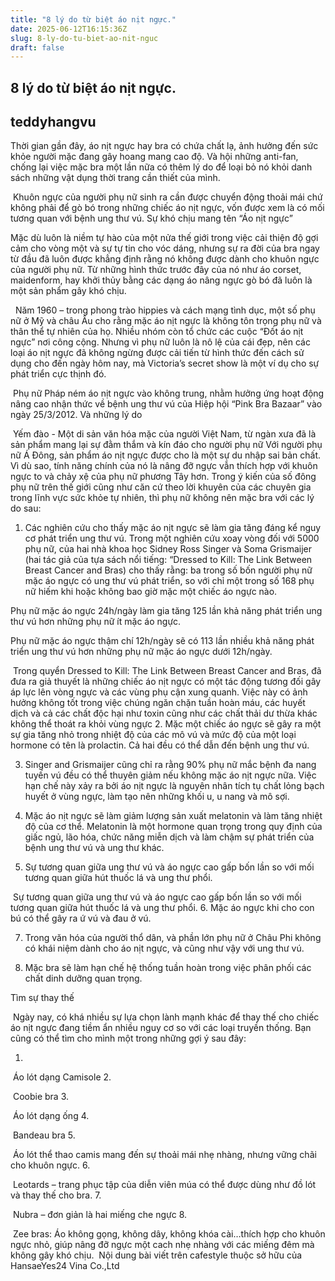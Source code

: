 ```yaml
---
title: "8 lý do từ biệt áo nịt ngực."
date: 2025-06-12T16:15:36Z
slug: 8-ly-do-tu-biet-ao-nit-nguc
draft: false
---
```


## 8 lý do từ biệt áo nịt ngực.

## teddyhangvu

Thời gian gần đây, áo nịt ngực hay bra có chứa chất lạ, ảnh hưởng đến sức khỏe người mặc đang gây hoang mang cao độ. Và hội những anti-fan, chống lại việc mặc bra một lần nữa có thêm lý do để loại bỏ nó khỏi danh sách những vật dụng thời trang cần thiết của mình.
 
​ 
Khuôn ngực của người phụ nữ sinh ra cần được chuyển động thoải mái chứ không phải để gò bó trong những chiếc áo nịt ngực, vốn được xem là có mối tương quan với bệnh ung thư vú.​ 
Sự khó chịu mang tên “Áo nịt ngực”
 
Mặc dù luôn là niềm tự hào của một nửa thế giới trong việc cải thiện độ gợi cảm cho vòng một và sự tự tin cho vóc dáng, nhưng sự ra đời của bra ngay từ đầu đã luôn được khẳng định rằng nó không được dành cho khuôn ngực của người phụ nữ. Từ những hình thức trước đây của nó như áo corset, maidenform, hay khởi thủy bằng các dạng áo nâng ngực gò bó đã luôn là một sản phẩm gây khó chịu.
 
​ 
 ​ 
Năm 1960 – trong phong trào hippies và cách mạng tình dục, một số phụ nữ ở Mỹ và châu Âu cho rằng mặc áo nịt ngực là không tôn trọng phụ nữ và thân thể tự nhiên của họ. Nhiều nhóm còn tổ chức các cuộc “Đốt áo nịt ngực” nơi công cộng. Nhưng vì phụ nữ luôn là nô lệ của cái đẹp, nên các loại áo nịt ngực đã không ngừng được cải tiến từ hình thức đến cách sử dụng cho đến ngày hôm nay, mà Victoria’s secret show là một ví dụ cho sự phát triển cực thịnh đó.
 
​ 
 Phụ nữ Pháp ném áo nịt ngực vào không trung, nhằm hưởng ứng hoạt động nâng cao nhận thức về bệnh ung thư vú của Hiệp hội “Pink Bra Bazaar” vào ngày 25/3/2012.​ 
Và những lý do
 
​ 
Yếm đào - Một di sản văn hóa mặc của người Việt Nam, từ ngàn xưa đã là sản phẩm mang lại sự đằm thắm và kín đáo cho người phụ nữ​ 
Với người phụ nữ Á Đông, sản phẩm áo nịt ngực được cho là một sự du nhập sai bản chất. Vì dù sao, tính năng chính của nó là nâng đỡ ngực vẫn thích hợp với khuôn ngực to và chảy xệ của phụ nữ phương Tây hơn. Trong ý kiến của số đông phụ nữ trên thế giới cũng như căn cứ theo lời khuyên của các chuyên gia trong lĩnh vực sức khỏe tự nhiên, thì phụ nữ không nên mặc bra với các lý do sau:
 
1. Các nghiên cứu cho thấy mặc áo nịt ngực sẽ làm gia tăng đáng kể nguy cơ phát triển ung thư vú. Trong một nghiên cứu xoay vòng đối với 5000 phụ nữ, của hai nhà khoa học Sidney Ross Singer và Soma Grismaijer (hai tác giả của tựa sách nổi tiếng: “Dressed to Kill: The Link Between Breast Cancer and Bras) cho thấy rằng: ba trong số bốn người phụ nữ mặc áo ngực có ung thư vú phát triển, so với chỉ một trong số 168 phụ nữ hiếm khi hoặc không bao giờ mặc một chiếc áo ngực nào.
 
Phụ nữ mặc áo ngực 24h/ngày làm gia tăng 125 lần khả năng phát triển ung thư vú hơn những phụ nữ ít mặc áo ngực.
 
Phụ nữ mặc áo ngực thậm chí 12h/ngày sẽ có 113 lần nhiều khả năng phát triển ung thư vú hơn những phụ nữ mặc áo ngực dưới 12h/ngày.
 
​ 
 Trong quyển Dressed to Kill: The Link Between Breast Cancer and Bras, đã đưa ra giả thuyết là những chiếc áo nịt ngực có một tác động tương đối gây áp lực lên vòng ngực và các vùng phụ cận xung quanh. Việc này có ảnh hưởng không tốt trong việc chúng ngăn chặn tuần hoàn máu, các huyết dịch và cả các chất độc hại như toxin cũng như các chất thải dư thừa khác không thể thoát ra khỏi vùng ngực​ 
2. Mặc một chiếc áo ngực sẽ gây ra một sự gia tăng nhỏ trong nhiệt độ của các mô vú và mức độ của một loại hormone có tên là prolactin. Cả hai đều có thể dẫn đến bệnh ung thư vú.
 
3. Singer and Grismaijer cũng chỉ ra rằng 90% phụ nữ mắc bệnh đa nang tuyến vú đều có thể thuyên giảm nếu không mặc áo nịt ngực nữa. Việc hạn chế này xảy ra bởi áo nịt ngực là nguyên nhân tích tụ chất lỏng bạch huyết ở vùng ngực, làm tạo nên những khối u, u nang và mô sợi.
 
4. Mặc áo nịt ngực sẽ làm giảm lượng sản xuất melatonin và làm tăng nhiệt độ của cơ thể. Melatonin là một hormone quan trọng trong quy định của giấc ngủ, lão hóa, chức năng miễn dịch và làm chậm sự phát triển của bệnh ung thư vú và ung thư khác.
 
5. Sự tương quan giữa ung thư vú và áo ngực cao gấp bốn lần so với mối tương quan giữa hút thuốc lá và ung thư phổi.
 
​ 
Sự tương quan giữa ung thư vú và áo ngực cao gấp bốn lần so với mối tương quan giữa hút thuốc lá và ung thư phổi.​ 
6. Mặc áo ngực khi cho con bú có thể gây ra ứ vú và đau ở vú.
 
7. Trong văn hóa của người thổ dân, và phần lớn phụ nữ ở Châu Phi không có khái niệm dành cho áo nịt ngực, và cũng như vậy với ung thư vú.
 
8. Mặc bra sẽ làm hạn chế hệ thống tuần hoàn trong việc phân phối các chất dinh dưỡng quan trọng.
 
Tìm sự thay thế
 
​ 
Ngày nay, có khá nhiều sự lựa chọn lành mạnh khác để thay thế cho chiếc áo nịt ngực đang tiềm ẩn nhiều nguy cơ so với các loại truyền thống. Bạn cũng có thể tìm cho mình một trong những gợi ý sau đây:
 
1. 
 
​ 
Áo lót dạng Camisole​ 
2. 
 
​ ​Coobie bra​ 
3. 
 
​ 
 Áo lót dạng ống​ 
4.
 
​ 
  Bandeau bra​ 
5.
 
​  Áo lót thể thao camis mang đến sự thoải mái nhẹ nhàng, nhưng vững chãi cho khuôn ngực.​ 
6.
 
​ 
  Leotards – trang phục tập của diễn viên múa có thể được dùng như đồ lót và thay thế cho bra.​ 
7.
 
​ 
  Nubra – đơn giản là hai miếng che ngực​ 
8.
 
​ 
Zee bras: Áo không gọng, không dây, không khóa cài…thích hợp cho khuôn ngực nhỏ, giúp nâng đỡ ngực một cach nhẹ nhàng với các miếng đêm mà không gây khó chịu.​ 
​ 
Nội dung bài viết trên cafestyle thuộc sở hữu của HansaeYes24 Vina Co.,Ltd​